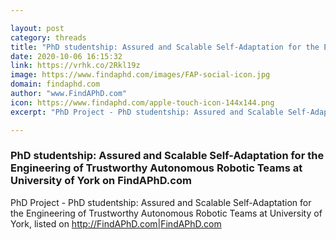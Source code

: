 ```yaml
---

layout: post
category: threads
title: "PhD studentship: Assured and Scalable Self-Adaptation for the Engineering of Trustworthy Autonomous Robotic Teams at University of York on FindAPhD.com"
date: 2020-10-06 16:15:32
link: https://vrhk.co/2Rkl19z
image: https://www.findaphd.com/images/FAP-social-icon.jpg
domain: findaphd.com
author: "www.FindAPhD.com"
icon: https://www.findaphd.com/apple-touch-icon-144x144.png
excerpt: "PhD Project - PhD studentship: Assured and Scalable Self-Adaptation for the Engineering of Trustworthy Autonomous Robotic Teams at University of York, listed on <http://FindAPhD.com|FindAPhD.com>"

---
```


### PhD studentship: Assured and Scalable Self-Adaptation for the Engineering of Trustworthy Autonomous Robotic Teams at University of York on FindAPhD.com

PhD Project - PhD studentship: Assured and Scalable Self-Adaptation for the Engineering of Trustworthy Autonomous Robotic Teams at University of York, listed on <http://FindAPhD.com|FindAPhD.com>